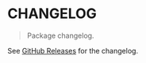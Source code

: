 # CHANGELOG

> Package changelog.

See [GitHub Releases](https://github.com/stdlib-js/stats-base-dists-cosine-mode/releases) for the changelog.
